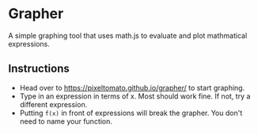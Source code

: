 # Grapher
A simple graphing tool that uses math.js to evaluate and plot mathmatical expressions.

## Instructions
- Head over to https://pixeltomato.github.io/grapher/ to start graphing.
- Type in an expression in terms of x. Most should work fine. If not, try a different expression.
- Putting `f(x)` in front of expressions will break the grapher. You don't need to name your function.
